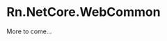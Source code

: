 # Rn.NetCore.WebCommon
More to come...


<!--(Rn.BuildScriptHelper){
	"version": "1.0.106",
	"replace": false
}(END)-->